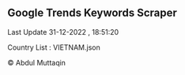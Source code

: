 

## Google Trends Keywords Scraper 
 
Last Update 31-12-2022 , 18:51:20

Country List :
VIETNAM.json



© Abdul Muttaqin 
